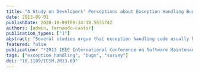 ```yaml
---
title: "A Study on Developers' Perceptions about Exception Handling Bugs"
date: 2013-09-01
publishDate: 2020-10-09T09:34:38.583574Z
authors: [admin, fernando-castor]
publication_types: ["1"]
abstract: "Several studies argue that exception handling code usually has poor quality and that it is commonly neglected by developers. Moreover, it is said to be the least understood, documented, and tested part of the implementation of a system. However, there are very few studies that attempt to understand developers' perceptions about exception handling, in general, and exception handling bugs, in particular. In this paper, we present the results of a survey conducted with 154 developers that aims to fill in this gap. According to the respondents of the survey, exception handling code is in fact documented and tested infrequently. Also, many of the respondents have had to fix exception handling bugs, in particular those caused by empty catch blocks or exceptions caught unintentionally. The respondents believe that exception handling bugs are more easily fixed than other kinds of bugs. Also, we found out a significant difference in the opinion of the respondents pertaining to the quality of the exception handling code: more experienced developers tend to believe that it is worse. We present a comprehensive classification of exception handling bugs based on the study results."
featured: false
publication: "*2013 IEEE International Conference on Software Maintenance (ICSM)*"
tags: ["exception handling", "bugs", "survey"]
doi: "10.1109/ICSM.2013.69"
---
```

